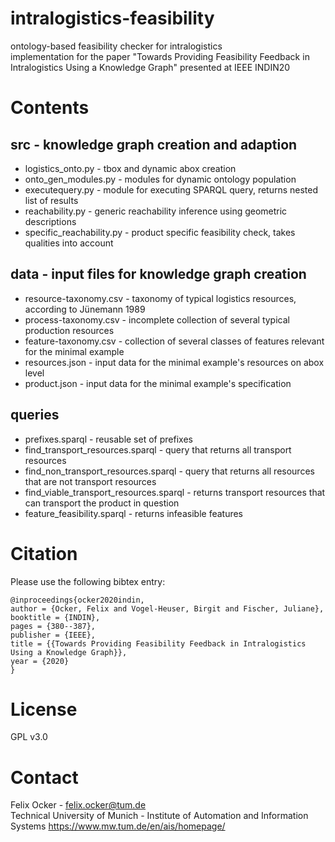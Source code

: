 # intralogistics-feasibility
ontology-based feasibility checker for intralogistics\
implementation for the paper "Towards Providing Feasibility Feedback in Intralogistics Using a Knowledge Graph" presented at IEEE INDIN20

# Contents
## src - knowledge graph creation and adaption
* logistics_onto.py - tbox and dynamic abox creation
* onto_gen_modules.py - modules for dynamic ontology population
* executequery.py - module for executing SPARQL query, returns nested list of results
* reachability.py - generic reachability inference using geometric descriptions
* specific_reachability.py - product specific feasibility check, takes qualities into account

## data - input files for knowledge graph creation
* resource-taxonomy.csv - taxonomy of typical logistics resources, according to Jünemann 1989
* process-taxonomy.csv - incomplete collection of several typical production resources
* feature-taxonomy.csv - collection of several classes of features relevant for the minimal example
* resources.json - input data for the minimal example's resources on abox level
* product.json - input data for the minimal example's specification 

## queries
* prefixes.sparql - reusable set of prefixes
* find_transport_resources.sparql - query that returns all transport resources
* find_non_transport_resources.sparql - query that returns all resources that are not transport resources
* find_viable_transport_resources.sparql - returns transport resources that can transport the product in question
* feature_feasibility.sparql - returns infeasible features

# Citation
Please use the following bibtex entry:
```
@inproceedings{ocker2020indin,
author = {Ocker, Felix and Vogel-Heuser, Birgit and Fischer, Juliane},
booktitle = {INDIN},
pages = {380--387},
publisher = {IEEE},
title = {{Towards Providing Feasibility Feedback in Intralogistics Using a Knowledge Graph}},
year = {2020}
}
```

# License
GPL v3.0

# Contact
Felix Ocker - [felix.ocker@tum.de](mailto:felix.ocker@tum.de)\
Technical University of Munich - Institute of Automation and Information Systems <https://www.mw.tum.de/en/ais/homepage/>
